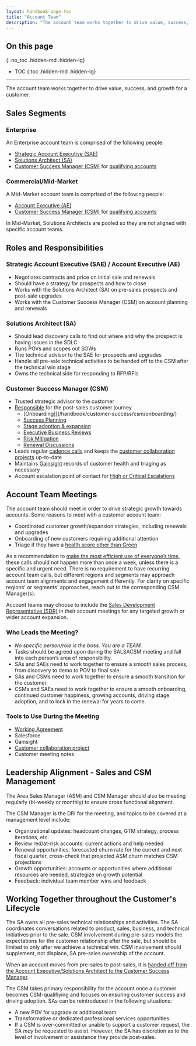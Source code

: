 ```yaml
---
layout: handbook-page-toc
title: "Account Team"
description: "The account team works together to drive value, success, and growth for a customer"
---
```


## On this page

{:.no_toc .hidden-md .hidden-lg}

- TOC
{:toc .hidden-md .hidden-lg}

- - -

The account team works together to drive value, success, and growth for a customer.

## Sales Segments

### Enterprise

An Enterprise account team is comprised of the following people:

- [Strategic Account Executive (SAE)](/job-families/sales/strategic-account-executive/)
- [Solutions Architect (SA)](/job-families/sales/solutions-architect/)
- [Customer Success Manager (CSM)](/job-families/sales/customer-success-management/) for [qualifying accounts](/handbook/customer-success/csm/services/#csm-alignment)


### Commercial/Mid-Market

A Mid-Market account team is comprised of the following people:

- [Account Executive (AE)](/job-families/sales/account-executive/)
- [Customer Success Manager (CSM)](/job-families/sales/customer-success-management/) for [qualifying accounts](/handbook/customer-success/csm/services/#csm-alignment)

In Mid-Market, Solutions Architects are pooled so they are not aligned with specific account teams.

## Roles and Responsibilities 

### Strategic Account Executive (SAE) / Account Executive (AE)
- Negotiates contracts and price on initial sale and renewals
- Should have a strategy for prospects and how to close
- Works with the Solutions Architect (SA) on pre-sales prospects and post-sale upgrades
- Works with the Customer Success Manager (CSM) on account planning and renewals

### Solutions Architect (SA)
- Should lead discovery calls to find out where and why the prospect is having issues in the SDLC
- Runs POVs and scopes out SOWs
- The technical advisor to the SAE for prospects and upgrades
- Handle all pre-sale technical activities to be handed off to the CSM after the technical win stage
- Owns the technical side for responding to RFP/RFIs

### Customer Success Manager (CSM)
- Trusted strategic advisor to the customer
- [Responsible](/handbook/customer-success/csm/#high-level-responsibilities-of-a-csm) for the post-sales customer journey
   - [Onboarding]](/handbook/customer-success/csm/onboarding/)
   - [Success Planning](/handbook/customer-success/csm/success-plans/) 
   - [Stage adoption & expansion](/handbook/customer-success/csm/stage-enablement-and-expansion/)
   - [Executive Business Reviews](/handbook/customer-success/csm/ebr/)
   - [Risk Mitigation](/handbook/customer-success/csm/risk-mitigation/)
   - [Renewal Discussions](/handbook/customer-success/csm/renewals/)
- Leads regular [cadence calls](/handbook/customer-success/csm/cadence-calls/) and keeps the [customer collaboration projects](/handbook/customer-success/csm/customer-collaboration-project/) up-to-date
- Maintains [Gainsight](https://about.gitlab.com/handbook/customer-success/csm/gainsight/) records of customer health and triaging as necessary
- Account escalation point of contact for [High or Critical Escalations](/handbook/customer-success/csm/escalations/)

## Account Team Meetings

The account team should meet in order to drive strategic growth towards accounts. Some reasons to meet with a customer account team:

- Coordinated customer growth/expansion strategies, including renewals and upgrades
- Onboarding of new customers requiring additional attention
- Triage if they have a [health score other than Green](/handbook/customer-success/csm/health-score-triage/#health-assessment-guidelines)

As a recommendation to [make the most efficient use of everyone’s time](/handbook/values/#be-respectful-of-others-time), these calls should not happen more than once a week, unless there is a specific and urgent need. There is no requirement to have recurring account team calls, but different regions and segments may approach account team alignments and engagement differently. For clarity on specific regions' or segments' approaches, reach out to the corresponding CSM Manager(s).

Account teams may choose to include the [Sales Development Representative (SDR)](/job-families/marketing/sales-development-representative/) in their account meetings for any targeted growth or wider account expansion.

### Who Leads the Meeting? 

- *No specific person/role is the boss. You are a TEAM.*
- Tasks should be agreed upon during the SALSACSM meeting and fall into each person’s area of responsibility.
- SAs and SAEs need to work together to ensure a smooth sales process, from discovery to demo to POV to final sale.
- SAs and CSMs need to work together to ensure a smooth transition for the customer.
- CSMs and SAEs need to work together to ensure a smooth onboarding, continued customer happiness, growing accounts, driving stage adoption, and to lock in the renewal for years to come.

### Tools to Use During the Meeting 

- [Working Agreement](/handbook/customer-success/solutions-architects/processes/#working-agreements) 
- Salesforce
- Gainsight
- [Customer collaboration project](/handbook/customer-success/csm/customer-collaboration-project/)
- Customer meeting notes

## Leadership Alignment - Sales and CSM Management

The Area Sales Manager (ASM) and CSM Manager should also be meeting regularly (bi-weekly or monthly) to ensure cross functional alignment. 

The CSM Manager is the DRI for the meeting, and topics to be covered at a management level include:
- Organizational updates: headcount changes, GTM strategy, process iterations, etc.
- Review red/at-risk accounts: current actions and help needed
- Renewal opportunities: forecasted churn rate for the current and next fiscal quarter, cross-check that projected ASM churn matches CSM projections 
- Growth opportunities: accounts or opportunities where additional resources are needed, strategize on growth potential
- Feedback: individual team member wins and feedback

## Working Together throughout the Customer's Lifecycle  

The SA owns all pre-sales technical relationships and activities. The SA coordinates conversations related to product, sales, business, and technical initiatives prior to the sale. CSM involvement during pre-sales models the expectations for the customer relationship after the sale, but should be limited to only after we achieve a technical win. CSM involvement should supplement, not displace, SA pre-sales ownership of the account.

When an account moves from pre-sales to post-sales, it is [handed off from the Account Executive/Solutions Architect to the Customer Success Manager](/handbook/customer-success/pre-sales-post-sales-transition/).

The CSM takes primary responsibility for the account once a customer becomes CSM-qualifiying and focuses on ensuring customer success and driving adoption. SAs can be reintroduced in the following situations:
- A new POV for upgrade or additional team
- Transformative or dedicated professional services opportunities
- If a CSM is over-committed or unable to support a customer request, the SA _may_ be requested to assist. However, the SA has discretion as to the level of involvement or assistance they provide post-sales.
